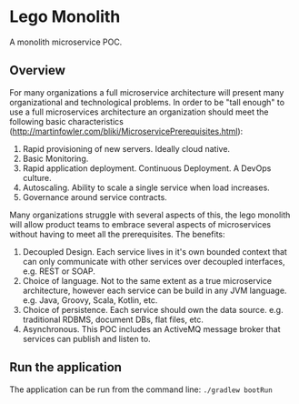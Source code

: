 # Lego Monolith
A monolith microservice POC.

## Overview
For many organizations a full microservice architecture will present many organizational and technological problems. In order to be "tall enough" to use a full microservices architecture an organization should meet the following basic characteristics (http://martinfowler.com/bliki/MicroservicePrerequisites.html):

1. Rapid provisioning of new servers. Ideally cloud native.
1. Basic Monitoring.
1. Rapid application deployment. Continuous Deployment. A DevOps culture.
1. Autoscaling. Ability to scale a single service when load increases.
1. Governance around service contracts.

Many organizations struggle with several aspects of this, the lego monolith will allow product teams to embrace several aspects of microservices without having to meet all the prerequisites. The benefits:

1. Decoupled Design. Each service lives in it's own bounded context that can only communicate with other services over decoupled interfaces, e.g. REST or SOAP.
1. Choice of language. Not to the same extent as a true microservice architecture, however each service can be build in any JVM language. e.g. Java, Groovy, Scala, Kotlin, etc.
1. Choice of persistence. Each service should own the data source. e.g. traditional RDBMS, document DBs, flat files, etc.
1. Asynchronous. This POC includes an ActiveMQ message broker that services can publish and listen to.

## Run the application
The application can be run from the command line:
`./gradlew bootRun`
